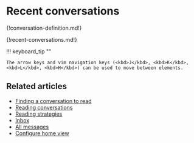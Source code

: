 # Recent conversations

{!conversation-definition.md!}

{!recent-conversations.md!}

!!! keyboard_tip ""

    The arrow keys and vim navigation keys (<kbd>J</kbd>, <kbd>K</kbd>,
    <kbd>L</kbd>, <kbd>H</kbd>) can be used to move between elements.

## Related articles
* [Finding a conversation to read](/help/finding-a-topic-to-read)
* [Reading conversations](/help/reading-conversations)
* [Reading strategies](/help/reading-strategies)
* [Inbox](/help/inbox)
* [All messages](/help/all-messages)
* [Configure home view](/help/configure-home-view)
